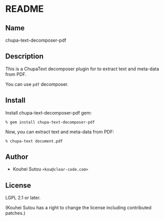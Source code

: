 # README

## Name

chupa-text-decomposer-pdf

## Description

This is a ChupaText decomposer plugin for to extract text and
meta-data from PDF.

You can use `pdf` decomposer.

## Install

Install chupa-text-decomposer-pdf gem:

```
% gem install chupa-text-decomposer-pdf
```

Now, you can extract text and meta-data from PDF:

```
% chupa-text document.pdf
```

## Author

  * Kouhei Sutou `<kou@clear-code.com>`

## License

LGPL 2.1 or later.

(Kouhei Sutou has a right to change the license including contributed
patches.)
